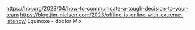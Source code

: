 


https://hbr.org/2023/04/how-to-communicate-a-tough-decision-to-your-team
https://blog.jim-nielsen.com/2023/offline-is-online-with-extreme-latency/
Equinoxe - doctor Mix
